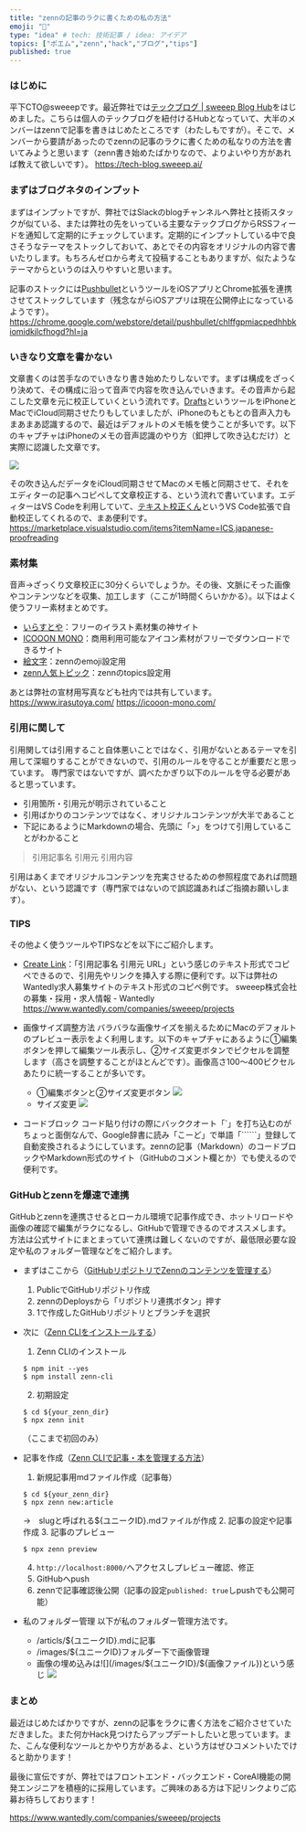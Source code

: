 ```yaml
---
title: "zennの記事のラクに書くための私の方法"
emoji: "📝"
type: "idea" # tech: 技術記事 / idea: アイデア
topics: ["ポエム","zenn","hack","ブログ","tips"]
published: true
---
```



### はじめに
平下CTO@sweeepです。最近弊社では[テックブログ | sweeep Blog Hub](https://tech-blog.sweeep.ai/)をはじめました。こちらは個人のテックブログを紐付けるHubとなっていて、大半のメンバーはzennで記事を書きはじめたところです（わたしもですが）。そこで、メンバーから要請があったのでzennの記事のラクに書くための私なりの方法を書いてみようと思います（zenn書き始めたばかりなので、よりよいやり方があれば教えて欲しいです）。
https://tech-blog.sweeep.ai/
### まずはブログネタのインプット
まずはインプットですが、弊社ではSlackのblogチャンネルへ弊社と技術スタックが似ている、または弊社の先をいっている主要なテックブログからRSSフィードを通知して定期的にチェックしています。定期的にインプットしている中で良さそうなテーマをストックしておいて、あとでその内容をオリジナルの内容で書いたりします。もちろんゼロから考えて投稿することもありますが、似たようなテーマからというのは入りやすいと思います。

記事のストックには[Pushbullet](https://chrome.google.com/webstore/detail/pushbullet/chlffgpmiacpedhhbkiomidkjlcfhogd?hl=ja)というツールをiOSアプリとChrome拡張を連携させてストックしています（残念ながらiOSアプリは現在公開停止になっているようです）。
https://chrome.google.com/webstore/detail/pushbullet/chlffgpmiacpedhhbkiomidkjlcfhogd?hl=ja

### いきなり文章を書かない
文章書くのは苦手なのでいきなり書き始めたりしないです。まずは構成をざっくり決めて、その構成に沿って音声で内容を吹き込んでいきます。その音声から起こした文章を元に校正していくという流れです。[Drafts](https://apps.apple.com/jp/app/drafts/id1236254471)というツールをiPhoneとMacでiCloud同期させたりもしていましたが、iPhoneのもともとの音声入力もまあまあ認識するので、最近はデフォルトのメモ帳を使うことが多いです。以下のキャプチャはiPhoneのメモの音声認識のやり方（釦押して吹き込むだけ）と実際に認識した文章です。

![](/images/231a65b7ab2f4b/dictation.png)

その吹き込んだデータをiCloud同期させてMacのメモ帳と同期させて、それをエディターの記事へコピペして文章校正する、という流れで書いています。エディターはVS Codeを利用していて、[テキスト校正くん](https://marketplace.visualstudio.com/items?itemName=ICS.japanese-proofreading)というVS Code拡張で自動校正してくれるので、まあ便利です。
https://marketplace.visualstudio.com/items?itemName=ICS.japanese-proofreading

### 素材集
音声→ざっくり文章校正に30分くらいでしょうか。その後、文脈にそった画像やコンテンツなどを収集、加工します（ここが1時間くらいかかる）。以下はよく使うフリー素材まとめです。
* [いらすとや](https://www.irasutoya.com/)：フリーのイラスト素材集の神サイト
* [ICOOON MONO](https://icooon-mono.com/)：商用利用可能なアイコン素材がフリーでダウンロードできるサイト
* [絵文字](https://getemoji.com/)：zennのemoji設定用
* [zenn人気トピック](https://zenn.dev/topics)：zennのtopics設定用

あとは弊社の宣材用写真なども社内では共有しています。
https://www.irasutoya.com/
https://icooon-mono.com/

### 引用に関して
引用関しては引用すること自体悪いことではなく、引用がないとあるテーマを引用して深堀りすることができないので、引用のルールを守ることが重要だと思っています。
専門家ではないですが、調べたかぎり以下のルールを守る必要があると思っています。
* 引用箇所・引用元が明示されていること
* 引用ばかりのコンテンツではなく、オリジナルコンテンツが大半であること
* 下記にあるようにMarkdownの場合、先頭に「>」をつけて引用していることがわかること
> 引用記事名 引用元
引用内容

引用はあくまでオリジナルコンテンツを充実させるための参照程度であれば問題がない、という認識です（専門家ではないので誤認識あればご指摘お願いします）。

### TIPS
その他よく使うツールやTIPSなどを以下にご紹介します。
* [Create Link](https://chrome.google.com/webstore/detail/create-link/gcmghdmnkfdbncmnmlkkglmnnhagajbm?hl=ja)：「引用記事名 引用元 URL」という感じのテキスト形式でコピペできるので、引用先やリンクを挿入する際に便利です。以下は弊社のWantedly求人募集サイトのテキスト形式のコピペ例です。
sweeep株式会社の募集・採用・求人情報 - Wantedly https://www.wantedly.com/companies/sweeep/projects

* 画像サイズ調整方法
バラバラな画像サイズを揃えるためにMacのデフォルトのプレビュー表示をよく利用します。以下のキャプチャにあるように①編集ボタンを押して編集ツール表示し、②サイズ変更ボタンでピクセルを調整します（高さを調整することがほとんどです）。画像高さ100〜400ピクセルあたりに統一することが多いです。
    * ①編集ボタンと②サイズ変更ボタン
    ![](/images/231a65b7ab2f4b/tool.png)
    * サイズ変更
    ![](/images/231a65b7ab2f4b/change.png)

* コードブロック
コード貼り付けの際にバッククオート「\`」を打ち込むのがちょっと面倒なんで、Google辞書に読み「こーど」で単語「\`\`\`\`\`\`」登録して自動変換されるようにしています。zennの記事（Markdown）のコードブロックやMarkdown形式のサイト（GitHubのコメント欄とか）でも使えるので便利です。

### GitHubとzennを爆速で連携
GitHubとzennを連携させるとローカル環境で記事作成でき、ホットリロードや画像の確認で編集がラクになるし、GitHubで管理できるのでオススメします。方法は公式サイトにまとまっていて連携は難しくないのですが、最低限必要な設定や私のフォルダー管理などをご紹介します。

* まずはここから（[GitHubリポジトリでZennのコンテンツを管理する](https://zenn.dev/zenn/articles/connect-to-github)）
    1. PublicでGitHubリポジトリ作成
    2. zennのDeploysから「リポジトリ連携ボタン」押す
    3. 1で作成したGitHubリポジトリとブランチを選択
* 次に（[Zenn CLIをインストールする](https://zenn.dev/zenn/articles/install-zenn-cli)）
    1. Zenn CLIのインストール
    ```
    $ npm init --yes
    $ npm install zenn-cli
    ```
    2. 初期設定
    ```
    $ cd ${your_zenn_dir}
    $ npx zenn init
    ```

    （ここまで初回のみ）

* 記事を作成（[Zenn CLIで記事・本を管理する方法](https://zenn.dev/zenn/articles/zenn-cli-guide)）
    1. 新規記事用mdファイル作成（記事毎）
    ```
    $ cd ${your_zenn_dir}
    $ npx zenn new:article
    ```
    →　slugと呼ばれる${ユニークID}.mdファイルが作成
    2. 記事の設定や記事作成
    3. 記事のプレビュー
    ```
    $ npx zenn preview
    ```
    4. ```http://localhost:8000/```へアクセスしプレビュー確認、修正
    5. GitHubへpush
    6. zennで記事確認後公開（記事の設定```published: true```しpushでも公開可能）

* 私のフォルダー管理
以下が私のフォルダー管理方法です。
    * /articls/${ユニークID}.mdに記事
    * /images/\${ユニークID}フォルダー下で画像管理
    * 画像の埋め込みは\!\[](/images/\${ユニークID}/${画像ファイル})という感じ
    ![](/images/231a65b7ab2f4b/folder.png)

### まとめ
最近はじめたばかりですが、zennの記事をラクに書く方法をご紹介させていただきました。また何かHack見つけたらアップデートしたいと思っています。また、こんな便利なツールとかやり方があるよ、という方はぜひコメントいたでけると助かります！

最後に宣伝ですが、弊社ではフロントエンド・バックエンド・CoreAI機能の開発エンジニアを積極的に採用しています。ご興味のある方は下記リンクよりご応募お待ちしております！

https://www.wantedly.com/companies/sweeep/projects